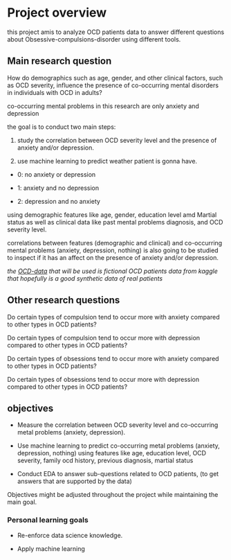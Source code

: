 # Project overview

this project amis to analyze OCD patients data to answer different questions about Obsessive-compulsions-disorder using different tools.

## Main research question

How do demographics such as age, gender, and other clinical factors, such as OCD severity, influence the presence of co-occurring mental disorders in individuals with OCD in adults?

co-occurring mental problems in this research are only anxiety and depression

the goal is to conduct two main steps:

1. study the correlation between OCD severity level and the presence of anxiety and/or depression.

2. use machine learning to predict weather patient is gonna have.

* 0: no anxiety or depression

* 1: anxiety and no depression

* 2: depression and no anxiety

using demographic features like age, gender, education level amd Martial status as well as clinical data like past mental problems diagnosis, and OCD severity level.

correlations between features (demographic and clinical) and co-occurring mental problems (anxiety, depression, nothing) is also going to be studied to inspect if it has an affect on the presence of anxiety and/or depression.

_the [OCD-data](https://www.kaggle.com/datasets/ohinhaque/ocd-patient-dataset-demographics-and-clinical-data) that will be used is fictional OCD patients data from kaggle that hopefully is a good synthetic data of real patients_

## Other research questions

Do certain types of compulsion tend to occur more with anxiety compared to other types in OCD patients?

Do certain types of compulsion tend to occur more with depression compared to other types in OCD patients?

Do certain types of obsessions tend to occur more with anxiety compared to other types in OCD patients?

Do certain types of obsessions tend to occur more with depression compared to other types in OCD patients?

## objectives

* Measure the correlation between OCD severity level and co-occurring metal problems (anxiety, depression).

* Use machine learning to predict co-occurring metal problems (anxiety, depression, nothing) using features like age, education level, OCD severity, family ocd history, previous diagnosis, martial status

* Conduct EDA to answer sub-questions related to OCD patients, (to get answers that  are supported by the data)

Objectives might be adjusted throughout the project while maintaining the main goal.

### Personal learning goals

* Re-enforce data science knowledge.

* Apply machine learning
